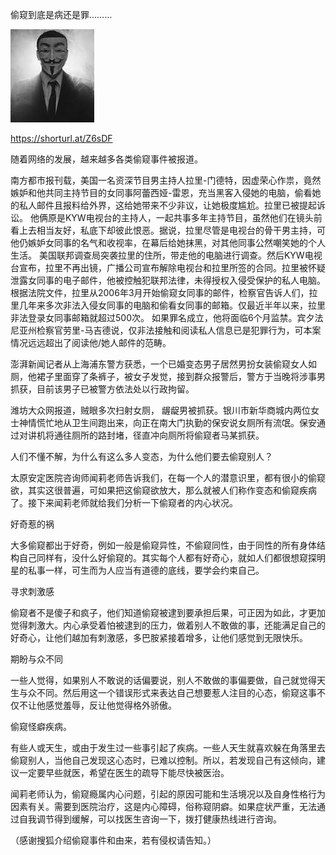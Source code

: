 偷窥到底是病还是罪………


![偷窥到底是病还是罪](https://github.com/ywangnccu/ywang/blob/main/images/HACKER.jpg)

https://shorturl.at/Z6sDF

随着网络的发展，越来越多各类偷窥事件被报道。

南方都市报刊载，美国一名资深节目男主持人拉里-门德特，因虚荣心作祟，竟然嫉妒和他共同主持节目的女同事阿蕾西娅-雷恩，充当黑客入侵她的电脑，偷看她的私人邮件且报料给外界，这给她带来不少非议，让她极度尴尬。拉里已被提起诉讼。
他俩原是KYW电视台的主持人，一起共事多年主持节目，虽然他们在镜头前看上去相当友好，私底下却彼此恨恶。据说，拉里尽管是电视台的骨干男主持，可他仍嫉妒女同事的名气和收视率，在幕后给她抹黑，对其他同事公然嘲笑她的个人生活。
美国联邦调查局突袭拉里的住所，带走他的电脑进行调查。然后KYW电视台宣布，拉里不再出镜，广播公司宣布解除电视台和拉里所签的合同。拉里被怀疑泄露女同事的电子邮件，他被控触犯联邦法律，未得授权入侵受保护的私人电脑。
根据法院文件，拉里从2006年3月开始偷窥女同事的邮件，检察官告诉人们，拉里几年来多次非法入侵女同事的电脑和偷看女同事的邮箱。仅最近半年以来，拉里非法登录女同事邮箱就超过500次。
如果罪名成立，他将面临6个月监禁。宾夕法尼亚州检察官劳里-马吉德说，仅非法接触和阅读私人信息已是犯罪行为，可本案情况远远超出了阅读他/她人邮件的范畴。

澎湃新闻记者从上海浦东警方获悉，一个已婚变态男子居然男扮女装偷窥女人如厕，他裙子里面穿了条裤子，被女子发觉，接到群众报警后，警方于当晚将涉事男抓获，目前该男子已被警方依法处以行政拘留。

潍坊大众网报道，贼眼多次扫射女厕， 龌龊男被抓获。银川市新华商城内两位女士神情慌忙地从卫生间跑出来，向正在南大门执勤的保安说女厕所有流氓。保安通过对讲机将通往厕所的路封堵，径直冲向厕所将偷窥者马某抓获。

人们不懂不解，为什么有这么多人变态，为什么他们要去偷窥别人？

太原安定医院咨询师闻莉老师告诉我们，在每一个人的潜意识里，都有很小的偷窥欲，其实这很普遍，可如果把这偷窥欲放大，那么就被人们称作变态和偷窥疾病了。接下来闻莉老师就给我们分析一下偷窥者的内心状况。

好奇惹的祸

大多偷窥都出于好奇，例如一般是偷窥异性，不偷窥同性，由于同性的所有身体结构自己同样有，没什么好偷窥的。其实每个人都有好奇心，就如人们都很想窥探明星的私事一样，可生而为人应当有道德的底线，要学会约束自己。

寻求刺激感

偷窥者不是傻子和疯子，他们知道偷窥被逮到要承担后果，可正因为如此，才更加觉得刺激大。内心承受着怕被逮到的压力，做着别人不敢做的事，还能满足自己的好奇心，让他们越加有刺激感，多巴胺紧接着增多，让他们感觉到无限快乐。

期盼与众不同

一些人觉得，如果别人不敢说的话偏要说，别人不敢做的事偏要做，自己就觉得天生与众不同。然后用这一个错误形式来表达自己想要惹人注目的心态，偷窥这事不仅不让他感觉羞辱，反让他觉得格外骄傲。

偷窥怪癖疾病。

有些人或天生，或由于发生过一些事引起了疾病。一些人天生就喜欢躲在角落里去偷窥别人，当他自己发现这心态时，已难以控制。所以，若发现自己有这倾向，建议一定要早些就医，希望在医生的疏导下能尽快被医治。

闻莉老师认为，偷窥瘾属内心问题，引起的原因可能和生活境况以及自身性格行为因素有关。需要到医院治疗，这是内心障碍，俗称窥阴癖。如果症状严重，无法通过自我调节得到缓解，可以找医生咨询一下，拨打健康热线进行咨询。


（感谢搜狐介绍偷窥事件和由来，若有侵权请告知。）
